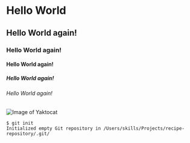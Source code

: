 # Hello World
## Hello World again!
### Hello World again!
#### Hello World again!
##### Hello World again!
###### Hello World again!

![Image of Yaktocat](https://octodex.github.com/images/yaktocat.png)

```
$ git init
Initialized empty Git repository in /Users/skills/Projects/recipe-repository/.git/
```
